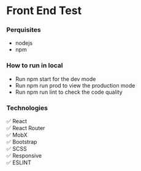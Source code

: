 # Front End Test

### Perquisites
- nodejs
- npm

### How to run in local
- Run npm start for the dev mode
- Run npm run prod to view the production mode
- Run npm run lint to check the code quality 
 
### Technologies
:white_check_mark: React  
:white_check_mark: React Router   
:white_check_mark: MobX  
:white_check_mark: Bootstrap  
:white_check_mark: SCSS  
:white_check_mark: Responsive    
:white_check_mark: ESLINT   
